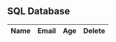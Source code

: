 <h2 id="sql-database">SQL Database</h2>
<!-- HTML table fragment for page -->
<table>
  <thead>
  <tr>
    <th>Name</th>
    <th>Email</th>
    <th>Age</th>
    <th>Delete</th>
  </tr>
  </thead>
  <tbody id="result">
    <!-- javascript generated data -->
  </tbody>
</table>

<script>
// prepare HTML result container for new output
  const resultContainer = document.getElementById("result");

  // prepare URL
  var url = "https://music.nighthawkcoders.tk/api/person/";
  // Uncomment next line for localhost testing
  // url = "http://localhost:8032/api/person/";

  // set options for cross origin header request
  const options = {
    method: 'GET', // *GET, POST, PUT, DELETE, etc.
    mode: 'cors', // no-cors, *cors, same-origin
    cache: 'default', // *default, no-cache, reload, force-cache, only-if-cached
    credentials: 'include', // include, *same-origin, omit
    headers: {
      'Content-Type': 'application/json',
    },
  };

  const requestOptions = {
    method: 'DELETE', // *GET, POST, PUT, DELETE, etc.
    mode: 'cors', // no-cors, *cors, same-origin
    cache: 'default', // *default, no-cache, reload, force-cache, only-if-cached
    credentials: 'include', // include, *same-origin, omit
    headers: {
      'Content-Type': 'application/json',
    },
  };

  function deleteUser(id) {
    console.log(id);
    console.log("https://music.nighthawkcoders.tk/api/person/delete/" + id);
    fetch("https://music.nighthawkcoders.tk/api/person/delete/" + id, requestOptions).then((res) => {
            console.log(res);
            if (res.status == 200 || res.status == 204) {
                location.reload();
            } else {
                document.getElementById('message').innerHTML = "Error: " + res.status;
            }
        });
  }
  // fetch the API
  fetch(url, options)
    // response is a RESTful "promise" on any successful fetch
    .then(response => {
      // check for response errors and display
      if (response.status !== 200) {
          const errorMsg = 'Database response error: ' + response.status;
          console.log(errorMsg);
          const tr = document.createElement("tr");
          const td = document.createElement("td");
          td.innerHTML = errorMsg;
          tr.appendChild(td);
          resultContainer.appendChild(tr);
          return;
      }
      // valid response will contain json data
      response.json().then(data => {
          console.log(data);
          for (const row of data) {
            // tr and td build out for each row
            const tr = document.createElement("tr");
            const name = document.createElement("td");
            const id = document.createElement("td");
            const age = document.createElement("td");
            const remove = document.createElement("td");
              const delete_but = document.createElement('button');
              delete_but.id = row.id;
              delete_but.innerHTML = "Delete";
              console.log(row.email);
              console.log(row.id);
              delete_but.onclick = function () {
                deleteUser(row.id)
              }
              remove.appendChild(delete_but);
            // data is specific to the API
            name.innerHTML = row.name; 
            id.innerHTML = row.email; 
            age.innerHTML = row.age; 
            
            // this build td's into tr
            tr.appendChild(name);
            tr.appendChild(id);
            tr.appendChild(age);
            tr.appendChild(remove);
            // add HTML to container
            resultContainer.appendChild(tr);
          }
      })
  })
  // catch fetch errors (ie ACCESS to server blocked)
  .catch(err => {
    console.error(err);
    const tr = document.createElement("tr");
    const td = document.createElement("td");
    td.innerHTML = err + ": " + url;
    tr.appendChild(td);
    resultContainer.appendChild(tr);
  });
</script>